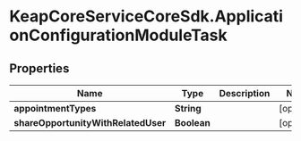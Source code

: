 # KeapCoreServiceCoreSdk.ApplicationConfigurationModuleTask

## Properties

Name | Type | Description | Notes
------------ | ------------- | ------------- | -------------
**appointmentTypes** | **String** |  | [optional] 
**shareOpportunityWithRelatedUser** | **Boolean** |  | [optional] 


